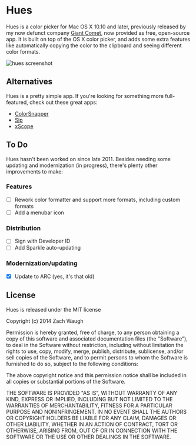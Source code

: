 # Hues

Hues is a color picker for Mac OS X 10.10 and later, previously released by my now defunct company [Giant Comet](http://giantcomet.com/hues), now provided as free, open-source app. It is built on top of the OS X color picker, and adds some extra features like automatically copying the color to the clipboard and seeing different color formats.

![hues screenshot](http://zdw.me/images/hues-github-screenshot.png)

## Alternatives

Hues is a pretty simple app. If you're looking for something more full-featured, check out these great apps:

- [ColorSnapper](http://www.colorsnapper.com/)
- [Sip](https://itunes.apple.com/us/app/sip/id507257563?mt=12)
- [xScope](http://xscopeapp.com/)

## To Do

Hues hasn't been worked on since late 2011. Besides needing some updating and modernization (in progress), there's plenty other improvements to make:

### Features
- [ ] Rework color formatter and support more formats, including custom formats
- [ ] Add a menubar icon

### Distribution
- [ ] Sign with Developer ID
- [ ] Add Sparkle auto-updating

### Modernization/updating
- [x] Update to ARC (yes, it's that old)

## License

Hues is released under the MIT license

Copyright (c) 2014 Zach Waugh

Permission is hereby granted, free of charge, to any person obtaining a copy of this software and associated documentation files (the "Software"), to deal in the Software without restriction, including without limitation the rights to use, copy, modify, merge, publish, distribute, sublicense, and/or sell copies of the Software, and to permit persons to whom the Software is furnished to do so, subject to the following conditions:

The above copyright notice and this permission notice shall be included in all copies or substantial portions of the Software.

THE SOFTWARE IS PROVIDED "AS IS", WITHOUT WARRANTY OF ANY KIND, EXPRESS OR IMPLIED, INCLUDING BUT NOT LIMITED TO THE WARRANTIES OF MERCHANTABILITY, FITNESS FOR A PARTICULAR PURPOSE AND NONINFRINGEMENT. IN NO EVENT SHALL THE AUTHORS OR COPYRIGHT HOLDERS BE LIABLE FOR ANY CLAIM, DAMAGES OR OTHER LIABILITY, WHETHER IN AN ACTION OF CONTRACT, TORT OR OTHERWISE, ARISING FROM, OUT OF OR IN CONNECTION WITH THE SOFTWARE OR THE USE OR OTHER DEALINGS IN THE SOFTWARE.
